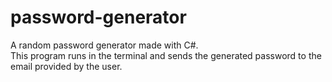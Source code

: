 # password-generator
A random password generator made with C#. <br>
This program runs in the terminal and sends the generated password to the email provided by the user.
